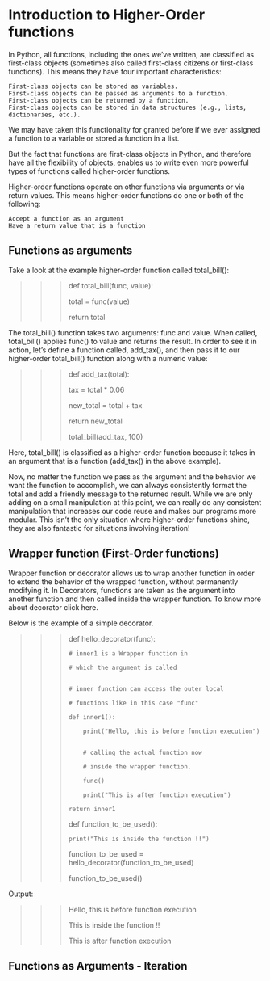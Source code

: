 # Introduction to Higher-Order functions
In Python, all functions, including the ones we’ve written, are classified as first-class objects (sometimes also called first-class citizens or first-class functions). This means they have four important characteristics:

    First-class objects can be stored as variables.
    First-class objects can be passed as arguments to a function.
    First-class objects can be returned by a function.
    First-class objects can be stored in data structures (e.g., lists, dictionaries, etc.).

We may have taken this functionality for granted before if we ever assigned a function to a variable or stored a function in a list.

But the fact that functions are first-class objects in Python, and therefore have all the flexibility of objects, enables us to write even more powerful types of functions called higher-order functions.

Higher-order functions operate on other functions via arguments or via return values. This means higher-order functions do one or both of the following:

    Accept a function as an argument
    Have a return value that is a function

## Functions as arguments
Take a look at the example higher-order function called total_bill():

>>> def total_bill(func, value):
>>> 
>>>   total = func(value)
>>> 
>>>   return total
>>> 

The total_bill() function takes two arguments: func and value. When called, total_bill() applies func() to value and returns the result. In order to see it in action, let’s define a function called, add_tax(), and then pass it to our higher-order total_bill() function along with a numeric value:

>>> def add_tax(total):
>>> 
>>>   tax = total * 0.06
>>> 
>>>   new_total = total + tax
>>> 
>>>   return new_total
>>> 
>>>  
>>> total_bill(add_tax, 100)
>>> 

Here, total_bill() is classified as a higher-order function because it takes in an argument that is a function (add_tax() in the above example). 

Now, no matter the function we pass as the argument and the behavior we want the function to accomplish, we can always consistently format the total and add a friendly message to the returned result. While we are only adding on a small manipulation at this point, we can really do any consistent manipulation that increases our code reuse and makes our programs more modular. This isn’t the only situation where higher-order functions shine, they are also fantastic for situations involving iteration!

## Wrapper function (First-Order functions)
Wrapper function or decorator allows us to wrap another function in order to extend the behavior of the wrapped function, without permanently modifying it. In Decorators, functions are taken as the argument into another function and then called inside the wrapper function. To know more about decorator click here.

Below is the example of a simple decorator.

>>> def hello_decorator(func):  
>>>     
>>>     # inner1 is a Wrapper function in
>>> 
>>>     # which the argument is called
>>> 
>>>         
>>>     # inner function can access the outer local
>>> 
>>>     # functions like in this case "func"
>>> 
>>>     def inner1():
>>> 
>>>         print("Hello, this is before function execution")
>>>
>>>     
>>>         # calling the actual function now
>>> 
>>>         # inside the wrapper function.
>>> 
>>>         func()  
>>>     
>>>         print("This is after function execution")  
>>>             
>>>     return inner1  
>>>     
>>>     
>>> 
>>> 
>>> def function_to_be_used():
>>> 
>>>     print("This is inside the function !!")
>>> 
>>>     
>>>     
>>> 
>>> function_to_be_used = hello_decorator(function_to_be_used)  
>>>     
>>>     
>>> 
>>> 
>>> function_to_be_used()  
>>> 
Output:

>>> Hello, this is before function execution
>>> 
>>> This is inside the function !!
>>> 
>>> This is after function execution
>>> 

## Functions as Arguments - Iteration

